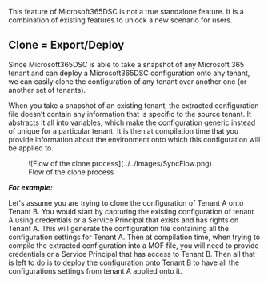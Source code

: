 This feature of Microsoft365DSC is not a true standalone feature. It is a combination of existing features to unlock a new scenario for users.

## Clone = Export/Deploy
Since Microsoft365DSC is able to take a snapshot of any Microsoft 365 tenant and can deploy a Microsoft365DSC configuration onto any tenant, we can easily clone the configuration of any tenant over another one (or another set of tenants).

When you take a snapshot of an existing tenant, the extracted configuration file doesn’t contain any information that is specific to the source tenant. It abstracts it all into variables, which make the configuration generic instead of unique for a particular tenant. It is then at compilation time that you provide information about the environment onto which this configuration will be applied to.

<figure markdown>
  ![Flow of the clone process](../../Images/SyncFlow.png)
  <figcaption>Flow of the clone process</figcaption>
</figure>

***For example:***

Let's assume you are trying to clone the configuration of Tenant A onto Tenant B. You would start by capturing the existing configuration of tenant A using credentials or a Service Principal that exists and has rights on Tenant A. This will generate the configuration file containing all the configuration settings for Tenant A. Then at compilation time, when trying to compile the extracted configuration into a MOF file, you will need to provide credentials or a Service Principal that has access to Tenant B. Then all that is left to do is to deploy the configuration onto Tenant B to have all the configurations settings from tenant A applied onto it.
